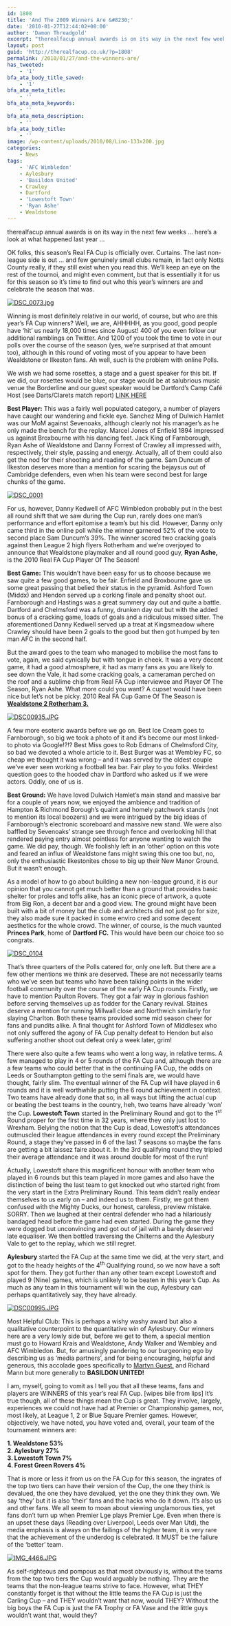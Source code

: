 ```yaml
---
id: 1808
title: 'And The 2009 Winners Are &#8230;'
date: '2010-01-27T12:44:02+00:00'
author: 'Damon Threadgold'
excerpt: "therealfacup annual awards is on its way in the next few weeks ... here's a look at what happened last year ...\n\nROLL THE DRUMS!!!\n\nPUT DOWN THE RED CARPET!!\n\nIT'S THE REAL FA CUP 2009-2010!!"
layout: post
guid: 'http://therealfacup.co.uk/?p=1808'
permalink: /2010/01/27/and-the-winners-are/
has_tweeted:
    - '1'
bfa_ata_body_title_saved:
    - '1'
bfa_ata_meta_title:
    - ''
bfa_ata_meta_keywords:
    - ''
bfa_ata_meta_description:
    - ''
bfa_ata_body_title:
    - ''
image: /wp-content/uploads/2010/08/Lino-133x200.jpg
categories:
    - News
tags:
    - 'AFC Wimbledon'
    - Aylesbury
    - 'Basildon United'
    - Crawley
    - Dartford
    - 'Lowestoft Town'
    - 'Ryan Ashe'
    - Wealdstone
---
```


therealfacup annual awards is on its way in the next few weeks … here’s a look at what happened last year …

OK folks, this season’s Real FA Cup is officially over. Curtains. The last non-league side is out … and few genuinely small clubs remain, in fact only Notts County really, if they still exist when you read this. We’ll keep an eye on the rest of the tournoi, and might even comment, but that is essentially it for us for this season so it’s time to find out who this year’s winners are and celebrate the season that was.

[![DSC_0073.jpg](http://lh6.ggpht.com/_3L4_Y2OBz2M/Soxwxd-Q4rI/AAAAAAAAAKE/cMNpgngEsYQ/DSC_0073.jpg?imgmax=200)](http://lh6.ggpht.com/_3L4_Y2OBz2M/Soxwxd-Q4rI/AAAAAAAAAKE/cMNpgngEsYQ/DSC_0073.jpg?imgmax=640)

Winning is most definitely relative in our world, of course, but who are this year’s FA Cup winners? Well, we are, AHHHHH, as you good, good people have ‘hit’ us nearly 18,000 times since August! 400 of you even follow our additional ramblings on Twitter. And 1200 of you took the time to vote in our polls over the course of the season (yes, we’re surprised at that amount too), although in this round of voting most of you appear to have been Wealdstone or Ilkeston fans. Ah well, such is the problem with online Polls.

We wish we had some rosettes, a stage and a guest speaker for this bit. If we did, our rosettes would be blue, our stage would be at salubrious music venue the Borderline and our guest speaker would be Dartford’s Camp Café Host (see Darts/Clarets match report) [LINK HERE](http://therealfacup.co.uk/2009/10/13/darts-1-clarets-4/)

**Best Player:** This was a fairly well populated category, a number of players have caught our wandering and fickle eye. Sanchez Ming of Dulwich Hamlet was our MoM against Sevenoaks, although clearly not his manager’s as he only made the bench for the replay. Marcel Jones of Enfield 1894 impressed us against Broxbourne with his dancing feet. Jack King of Farnborough, Ryan Ashe of Wealdstone and Danny Forrest of Crawley all impressed with, respectively, their style, passing and energy. Actually, all of them could also get the nod for their shooting and reading of the game. Sam Duncum of Ilkeston deserves more than a mention for scaring the bejaysus out of Cambridge defenders, even when his team were second best for large chunks of the game.

[![DSC_0001](http://lh3.ggpht.com/_3L4_Y2OBz2M/StHfSTCwlhI/AAAAAAAABCI/Gkx8SshOr-Y/DSC_0001.jpg?imgmax=200)](http://lh3.ggpht.com/_3L4_Y2OBz2M/StHfSTCwlhI/AAAAAAAABCI/Gkx8SshOr-Y/DSC_0001.jpg?imgmax=640)

For us, however, Danny Kedwell of AFC Wimbledon probably put in the best all round shift that we saw during the Cup run, rarely does one man’s performance and effort epitomise a team’s but his did. However, Danny only came third in the online poll while the winner garnered 52% of the vote to second place Sam Duncum’s 39%. The winner scored two cracking goals against then League 2 high flyers Rotherham and we’re overjoyed to announce that Wealdstone playmaker and all round good guy, **Ryan Ashe,** is the 2010 Real FA Cup Player Of The Season!

**Best Game:** This wouldn’t have been easy for us to choose because we saw quite a few good games, to be fair. Enfield and Broxbourne gave us some great passing that belied their status in the pyramid. Ashford Town (Middx) and Hendon served up a corking finale and penalty shoot out. Farnborough and Hastings was a great summery day out and quite a battle. Dartford and Chelmsford was a funny, drunken day out but with the added bonus of a cracking game, loads of goals and a ridiculous missed sitter. The aforementioned Danny Kedwell served up a treat at Kingsmeadow where Crawley should have been 2 goals to the good but then got humped by ten man AFC in the second half.

But the award goes to the team who managed to mobilise the most fans to vote, again, we said cynically but with tongue in cheek. It was a very decent game, it had a good atmosphere, it had as many fans as you are likely to see down the Vale, it had some cracking goals, a cameraman perched on the roof and a sublime chip from Real FA Cup interviewee and Player Of The Season, Ryan Ashe. What more could you want? A cupset would have been nice but let’s not be picky. 2010 Real FA Cup Game Of The Season is **[Wealdstone 2 Rotherham 3.](http://therealfacup.co.uk/2009/11/09/millers-scrape-past-stones/)**

[![DSC00935.JPG](http://lh4.ggpht.com/_3L4_Y2OBz2M/Sqwjed36LEI/AAAAAAAAAhE/q33C_GHL6D0/DSC00935.JPG?imgmax=200)](http://lh4.ggpht.com/_3L4_Y2OBz2M/Sqwjed36LEI/AAAAAAAAAhE/q33C_GHL6D0/DSC00935.JPG?imgmax=640)

A few more esoteric awards before we go on. Best Ice Cream goes to Farnborough, so big we took a photo of it and it’s become our most linked-to photo via Google!?!? Best Miss goes to Rob Edmans of Chelmsford City, so bad we devoted a whole article to it. Best Burger was at Wembley FC, so cheap we thought it was wrong – and it was served by the oldest couple we’ve ever seen working a football tea bar. Fair play to you folks. Weirdest question goes to the hooded chav in Dartford who asked us if we were actors. Oddly, one of us is.

**Best Ground:** We have loved Dulwich Hamlet’s main stand and massive bar for a couple of years now, we enjoyed the ambience and tradition of Hampton &amp; Richmond Borough’s quaint and homely patchwork stands (not to mention its local boozers) and we were intrigued by the big ideas of Farnborough’s electronic scoreboard and massive new stand. We were also baffled by Sevenoaks’ strange see through fence and overlooking hill that rendered paying entry almost pointless for anyone wanting to watch the game. We did pay, though. We foolishly left in an ‘other’ option on this vote and feared an influx of Wealdstone fans might swing this one too but, no, only the enthusiastic Ilkestonites chose to big up their New Manor Ground. But it wasn’t enough.

As a model of how to go about building a new non-league ground, it is our opinion that you cannot get much better than a ground that provides basic shelter for proles and toffs alike, has an iconic piece of artwork, a quote from Big Ron, a decent bar and a good view. The ground might have been built with a bit of money but the club and architects did not just go for size, they also made sure it packed in some enviro cred and some decent aesthetics for the whole crowd. The winner, of course, is the much vaunted **Princes Park**, home of **Dartford FC.** This would have been our choice too so congrats.

[![DSC_0104](http://lh5.ggpht.com/_3L4_Y2OBz2M/StXTyXs-53I/AAAAAAAABSk/tioszXbs_uA/DSC_0104.jpg?imgmax=200)](http://lh5.ggpht.com/_3L4_Y2OBz2M/StXTyXs-53I/AAAAAAAABSk/tioszXbs_uA/DSC_0104.jpg?imgmax=640)

That’s three quarters of the Polls catered for, only one left. But there are a few other mentions we think are deserved. These are not necessarily teams who we’ve seen but teams who have been talking points in the wider football community over the course of the early FA Cup rounds. Firstly, we have to mention Paulton Rovers. They got a fair way in glorious fashion before serving themselves up as fodder for the Canary revival. Staines deserve a mention for running Millwall close and Northwich similarly for slaying Charlton. Both these teams provided some mid season cheer for fans and pundits alike. A final thought for Ashford Town of Middlesex who not only suffered the agony of FA Cup penalty defeat to Hendon but also suffering another shoot out defeat only a week later, grim!

There were also quite a few teams who went a long way, in relative terms. A few managed to play in 4 or 5 rounds of the FA Cup and, although there are a few teams who could better that in the continuing FA Cup, the odds on Leeds or Southampton getting to the semi finals are, we would have thought, fairly slim. The eventual winner of the FA Cup will have played in 6 rounds and it is well worthwhile putting the 6 round achievement in context. Two teams have already done that so, in all ways but lifting the actual cup or beating the best teams in the country, heh, two teams have already ‘won’ the Cup. **Lowestoft Town** started in the Preliminary Round and got to the 1<sup>st</sup> Round proper for the first time in 32 years, where they only just lost to Wrexham. Belying the notion that the Cup is dead, Lowestoft’s attendances outmuscled their league attendances in every round except the Preliminary Round, a stage they’ve passed in 6 of the last 7 seasons so maybe the fans are getting a bit laissez faire about it. In the 3rd qualifying round they tripled their average attendance and it was around double for most of the run!

Actually, Lowestoft share this magnificent honour with another team who played in 6 rounds but this team played in more games and also have the distinction of being the last team to get knocked out who started right from the very start in the Extra Preliminary Round. This team didn’t really endear themselves to us early on – and indeed us to them. Firstly, we got them confused with the Mighty Ducks, our honest, careless, preview mistake. SORRY. Then we laughed at their central defender who had a hilariously bandaged head before the game had even started. During the game they were dogged but unconvincing and got out of jail with a barely deserved late equaliser. We then bottled traversing the Chilterns and the Aylesbury Vale to get to the replay, which we still regret.

**Aylesbury** started the FA Cup at the same time we did, at the very start, and got to the heady heights of the 4<sup>th</sup> Qualifying round, so we now have a soft spot for them. They got further than any other team except Lowestoft and played 9 (Nine) games, which is unlikely to be beaten in this year’s Cup. As much as any team in this tournament will win the cup, Aylesbury can perhaps quantitatively say, they have already.

[![DSC00995.JPG](http://lh4.ggpht.com/_3L4_Y2OBz2M/Sr_cw8o5-3I/AAAAAAAAA04/pqnFhiYujlA/DSC00995.JPG?imgmax=200)](http://lh4.ggpht.com/_3L4_Y2OBz2M/Sr_cw8o5-3I/AAAAAAAAA04/pqnFhiYujlA/DSC00995.JPG?imgmax=640)

Most Helpful Club: This is perhaps a wishy washy award but also a qualitative counterpoint to the quantitative win of Aylesbury. Our winners here are a very lowly side but, before we get to them, a special mention must go to Howard Krais and Wealdstone, Andy Walker and Wembley and AFC Wimbledon. But, for amusingly pandering to our burgeoning ego by describing us as ‘media partners’, and for being encouraging, helpful and generous, this accolade goes specifically to [Martyn Guest.](http://therealfacup.co.uk/2009/08/01/our-first-guest/) and Richard Mann but more generally to **BASILDON UNITED!**

I am, myself, going to vomit as I tell you that all these teams, fans and players are WINNERS of this year’s real FA Cup. \[wipes bile from lips\] It’s true though, all of these things mean the Cup is great. They involve, largely, experiences we could not have had at Premier or Championship games, nor, most likely, at League 1, 2 or Blue Square Premier games. However, objectively, we have noted, you have voted and, overall, your team of the tournament winners are:

 **1. Wealdstone 53%  
2\. Aylesbury 27%  
3\. Lowestoft Town 7%  
4\. Forest Green Rovers 4%**

That is more or less it from us on the FA Cup for this season, the ingrates of the top two tiers can have their version of the Cup, the one they think is devalued, the one they have devalued, yet the one they think they own. We say ‘they’ but it is also ‘their’ fans and the hacks who do it down. It’s also us and other fans. We all seem to moan about viewing unglamorous ties, yet fans don’t turn up when Premier Lge plays Premier Lge. Even when there is an upset these days (Reading over Liverpool, Leeds over Man Utd), the media emphasis is always on the failings of the higher team, it is very rare that the achievement of the underdog is celebrated. It MUST be the failure of the ‘better’ team.

[![IMG_4466.JPG](http://lh3.ggpht.com/_3L4_Y2OBz2M/SpxQqVERgJI/AAAAAAAAAWU/qbqgd2PhLqA/IMG_4466.JPG?imgmax=200)](http://lh3.ggpht.com/_3L4_Y2OBz2M/SpxQqVERgJI/AAAAAAAAAWU/qbqgd2PhLqA/IMG_4466.JPG?imgmax=640)

As self-righteous and pompous as that most obviously is, without the teams from the top two tiers the Cup would arguably be nothing. They are the teams that the non-league teams strive to face. However, what THEY constantly forget is that without the little teams the FA Cup is just the Carling Cup – and THEY wouldn’t want that now, would THEY? Without the big boys the FA Cup is just the FA Trophy or FA Vase and the little guys wouldn’t want that, would they?